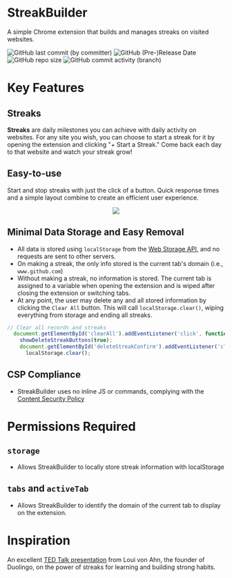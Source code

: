 # StreakBuilder
A simple Chrome extension that builds and manages streaks on visited websites.

![GitHub last commit (by committer)](https://img.shields.io/github/last-commit/Tinlia/streak-builder)
![GitHub (Pre-)Release Date](https://img.shields.io/github/release-date-pre/Tinlia/streak-builder)
![GitHub repo size](https://img.shields.io/github/repo-size/Tinlia/streak-builder)
![GitHub commit activity (branch)](https://img.shields.io/github/commit-activity/w/Tinlia/streak-builder)


# Key Features

## Streaks
**Streaks** are daily milestones you can achieve with daily activity on websites. 
For any site you wish, you can choose to start a streak for it by opening the extension and clicking "+ Start a Streak." 
Come back each day to that website and watch your streak grow!

## Easy-to-use
Start and stop streaks with just the click of a button. Quick response times and a simple layout combine to create an efficient user experience.
<p align="center">
  <img src="https://github.com/Tinlia/streak-builder/assets/65005430/fd69adab-4cf5-40b6-94c1-a4101d86c158" />
</p>

## Minimal Data Storage and Easy Removal
- All data is stored using `localStorage` from the [Web Storage API](https://developer.mozilla.org/en-US/docs/Web/API/Web_Storage_API), and no requests are sent to other servers.
- On making a streak, the only info stored is the current tab's domain (i.e., `www.github.com`)
- Without making a streak, no information is stored. The current tab is assigned to a variable when opening the extension and is wiped after closing the extension or switching tabs.
- At any point, the user may delete any and all stored information by clicking the `Clear All` button. This will call `localStorage.clear()`, wiping everything from storage and ending all streaks.
```popup.js
// Clear all records and streaks
  document.getElementById('clearAll').addEventListener('click', function() {
    showDeleteStreakButtons(true);
    document.getElementById('deleteStreakConfirm').addEventListener('click', function() {
      localStorage.clear();
```
## CSP Compliance
- StreakBuilder uses no inline JS or commands, complying with the [Content Security Policy](https://developer.mozilla.org/en-US/docs/Web/HTTP/CSP)

# Permissions Required
## `storage`
- Allows StreakBuilder to locally store streak information with localStorage
## `tabs` and `activeTab`
- Allows StreakBuilder to identify the domain of the current tab to display on the extension.

# Inspiration
An excellent [TED Talk presentation](https://www.youtube.com/watch?v=P6FORpg0KVo) from Loui von Ahn, the founder of Duolingo, on the power of streaks for learning and building strong habits.

